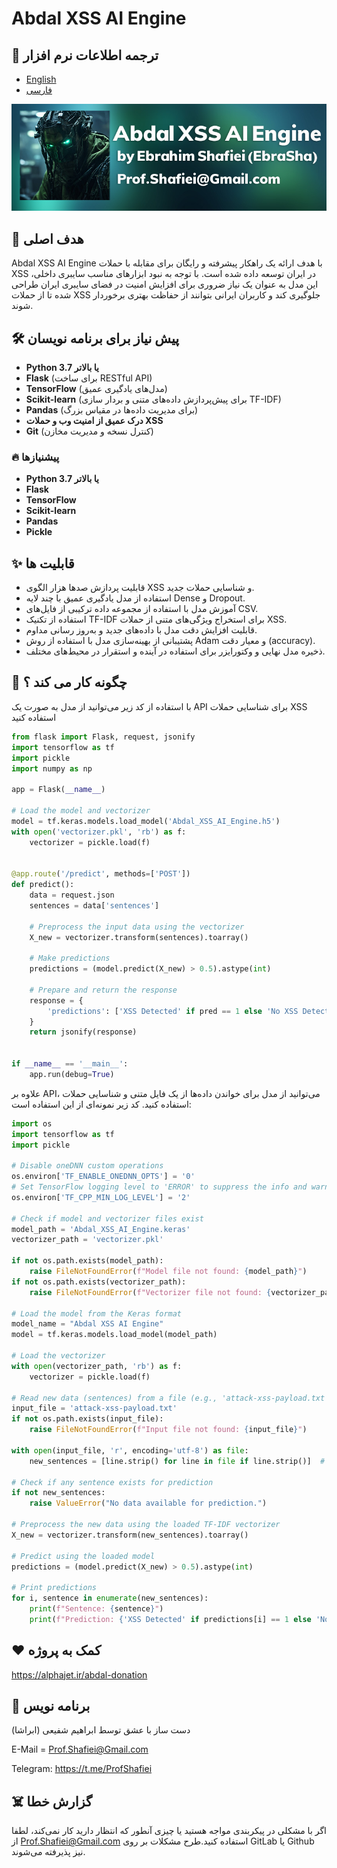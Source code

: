 # Abdal XSS AI Engine

## 🎤 ترجمه اطلاعات نرم افزار
- [English](README.md)
- [فارسی](README.fa.md)

 
<p align="center"><img src="scr.jpg?raw=true"></p>


## 💎 هدف اصلی
Abdal XSS AI Engine با هدف ارائه یک راهکار پیشرفته و رایگان برای مقابله با حملات XSS در ایران توسعه داده شده است. با توجه به نبود ابزارهای مناسب سایبری داخلی، این مدل به عنوان یک نیاز ضروری برای افزایش امنیت در فضای سایبری ایران طراحی شده تا از حملات XSS جلوگیری کند و کاربران ایرانی بتوانند از حفاظت بهتری برخوردار شوند.

## 🛠️ پیش نیاز برای برنامه نویسان
- **Python 3.7 یا بالاتر**
- **Flask** (برای ساخت RESTful API)
- **TensorFlow** (مدل‌های یادگیری عمیق)
- **Scikit-learn** (برای پیش‌پردازش داده‌های متنی و بردار سازی TF-IDF)
- **Pandas** (برای مدیریت داده‌ها در مقیاس بزرگ)
- **درک عمیق از امنیت وب و حملات XSS**
- **Git** (کنترل نسخه و مدیریت مخازن)


### 🔥 پیشنیازها

- **Python 3.7 یا بالاتر**
- **Flask**
- **TensorFlow**
- **Scikit-learn**
- **Pandas**
- **Pickle**


## ✨ قابلیت ها

- قابلیت پردازش صدها هزار الگوی XSS و شناسایی حملات جدید.
- استفاده از مدل یادگیری عمیق با چند لایه Dense و Dropout.
- آموزش مدل با استفاده از مجموعه داده ترکیبی از فایل‌های CSV.
- استفاده از تکنیک TF-IDF برای استخراج ویژگی‌های متنی از حملات XSS.
- قابلیت افزایش دقت مدل با داده‌های جدید و به‌روز رسانی مداوم.
- پشتیبانی از بهینه‌سازی مدل با استفاده از روش Adam و معیار دقت (accuracy).
- ذخیره مدل نهایی و وکتورایزر برای استفاده در آینده و استقرار در محیط‌های مختلف.


## 📝️ چگونه کار می کند ؟

با استفاده از کد زیر می‌توانید از مدل به صورت یک API برای شناسایی حملات XSS استفاده کنید

```python
from flask import Flask, request, jsonify
import tensorflow as tf
import pickle
import numpy as np

app = Flask(__name__)

# Load the model and vectorizer
model = tf.keras.models.load_model('Abdal_XSS_AI_Engine.h5')
with open('vectorizer.pkl', 'rb') as f:
    vectorizer = pickle.load(f)


@app.route('/predict', methods=['POST'])
def predict():
    data = request.json
    sentences = data['sentences']

    # Preprocess the input data using the vectorizer
    X_new = vectorizer.transform(sentences).toarray()

    # Make predictions
    predictions = (model.predict(X_new) > 0.5).astype(int)

    # Prepare and return the response
    response = {
        'predictions': ['XSS Detected' if pred == 1 else 'No XSS Detected' for pred in predictions.flatten()]
    }
    return jsonify(response)


if __name__ == '__main__':
    app.run(debug=True)

```
علاوه بر API، می‌توانید از مدل برای خواندن داده‌ها از یک فایل متنی و شناسایی حملات استفاده کنید. کد زیر نمونه‌ای از این استفاده است:

```python
import os
import tensorflow as tf
import pickle

# Disable oneDNN custom operations
os.environ['TF_ENABLE_ONEDNN_OPTS'] = '0'
# Set TensorFlow logging level to 'ERROR' to suppress the info and warning messages
os.environ['TF_CPP_MIN_LOG_LEVEL'] = '2'

# Check if model and vectorizer files exist
model_path = 'Abdal_XSS_AI_Engine.keras'
vectorizer_path = 'vectorizer.pkl'

if not os.path.exists(model_path):
    raise FileNotFoundError(f"Model file not found: {model_path}")
if not os.path.exists(vectorizer_path):
    raise FileNotFoundError(f"Vectorizer file not found: {vectorizer_path}")

# Load the model from the Keras format
model_name = "Abdal XSS AI Engine"
model = tf.keras.models.load_model(model_path)

# Load the vectorizer
with open(vectorizer_path, 'rb') as f:
    vectorizer = pickle.load(f)

# Read new data (sentences) from a file (e.g., 'attack-xss-payload.txt')
input_file = 'attack-xss-payload.txt'
if not os.path.exists(input_file):
    raise FileNotFoundError(f"Input file not found: {input_file}")

with open(input_file, 'r', encoding='utf-8') as file:
    new_sentences = [line.strip() for line in file if line.strip()]  # Reading each line from file

# Check if any sentence exists for prediction
if not new_sentences:
    raise ValueError("No data available for prediction.")

# Preprocess the new data using the loaded TF-IDF vectorizer
X_new = vectorizer.transform(new_sentences).toarray()

# Predict using the loaded model
predictions = (model.predict(X_new) > 0.5).astype(int)

# Print predictions
for i, sentence in enumerate(new_sentences):
    print(f"Sentence: {sentence}")
    print(f"Prediction: {'XSS Detected' if predictions[i] == 1 else 'No XSS Detected'}\n")

```
## ❤️ کمک به پروژه

https://alphajet.ir/abdal-donation

## 🤵 برنامه نویس
دست ساز با عشق توسط ابراهیم شفیعی (ابراشا)

E-Mail = Prof.Shafiei@Gmail.com

Telegram: https://t.me/ProfShafiei

## ☠️ گزارش خطا

اگر با مشکلی در پیکربندی مواجه هستید یا چیزی آنطور که انتظار دارید کار نمی‌کند، لطفا از Prof.Shafiei@Gmail.com استفاده کنید.طرح مشکلات بر روی  GitLab یا Github نیز پذیرفته می‌شوند.



